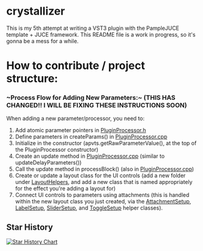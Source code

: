 # crystallizer
This is my 5th attempt at writing a VST3 plugin with the PampleJUCE template + JUCE framework.
This README file is a work in progress, so it's gonna be a mess for a while.

# How to contribute / project structure:

### ~Process Flow for Adding New Parameters:~ (THIS HAS CHANGED!! I WILL BE FIXING THESE INSTRUCTIONS SOON)

When adding a new parameter/processor, you need to:

1. Add atomic parameter pointers in [PluginProcessor.h](https://github.com/smonk333/crystallizer/tree/main/source/PluginProcessor.h)
2. Define parameters in createParams() in [PluginProcessor.cpp](https://github.com/smonk333/crystallizer/tree/main/source/PluginProcessor.cpp)
3. Initialize in the constructor (apvts.getRawParameterValue(), at the top of the PluginProcessor constructor)
4. Create an update method in [PluginProcessor.cpp](https://github.com/smonk333/crystallizer/tree/main/source/PluginProcessor.cpp) (similar to updateDelayParameters())
5. Call the update method in processBlock() (also in [PluginProcessor.cpp](https://github.com/smonk333/crystallizer/tree/main/source/PluginProcessor.cpp))
6. Create or update a layout class for the UI controls (add a new folder under [LayoutHelpers](https://github.com/smonk333/crystallizer/tree/main/source/LayoutHelpers), and add a new class that is named appropriately for the effect you're adding a layout for)
7. Connect UI controls to parameters using attachments (this is handled within 
the new layout class you just created, via the 
[AttachmentSetup](https://github.com/smonk333/crystallizer/tree/main/source/LayoutHelpers/ControlSetupHelpers/AttachmentSetup),
[LabelSetup](https://github.com/smonk333/crystallizer/tree/main/source/LayoutHelpers/ControlSetupHelpers/LabelSetup),
[SliderSetup](https://github.com/smonk333/crystallizer/tree/main/source/LayoutHelpers/ControlSetupHelpers/SliderSetup),
and [ToggleSetup](https://github.com/smonk333/crystallizer/tree/main/source/LayoutHelpers/ControlSetupHelpers/ToggleSetup) 
helper classes).

## Star History

<a href="https://www.star-history.com/#smonk333/crystallizer&Date">
 <picture>
   <source media="(prefers-color-scheme: dark)" srcset="https://api.star-history.com/svg?repos=smonk333/crystallizer&type=Date&theme=dark" />
   <source media="(prefers-color-scheme: light)" srcset="https://api.star-history.com/svg?repos=smonk333/crystallizer&type=Date" />
   <img alt="Star History Chart" src="https://api.star-history.com/svg?repos=smonk333/crystallizer&type=Date" />
 </picture>
</a>
